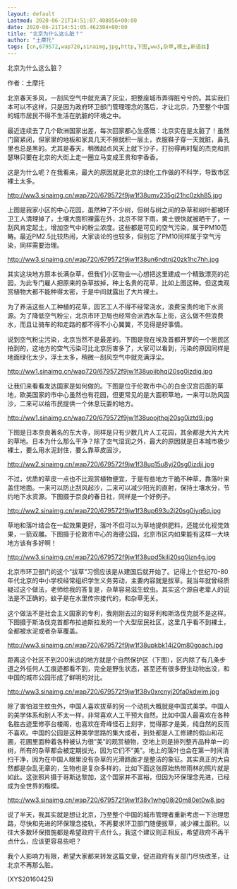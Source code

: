 ```yaml
---
layout: default
Lastmod: 2020-06-21T14:51:07.408856+00:00
date: 2020-06-21T14:51:05.462304+00:00
title: "北京为什么这么脏？"
author: "土摩托"
tags: [cn,679572,wap720,sinaimg,jpg,http,下图,ww3,杂草,裸土,新语丝]
---
```


北京为什么这么脏？

作者：土摩托

北京春天多风，一刮风空气中就充满了灰尘，把整座城市弄得脏兮兮的。其实我们本可以不这样，只是因为政府环卫部门管理理念的落后，才让北京，乃至整个中国的城市居民不得不生活在肮脏的环境之中。

最近连续去了几个欧洲国家出差，每次回家都心生感慨：北京实在是太脏了！虽然门窗紧闭，但家里的地板和家具几天不擦就积一层土，衣服鞋子穿一天就脏，鼻孔里也总是黑的。尤其是春天，稍微起点风天上就下沙子，打扮得再时髦的杰克和凯瑟琳只要在北京的大街上走一圈立马变成王贵和李香香。

这是为什么呢？在我看来，最大的原因就是北京的绿化工作做的不科学，导致市区裸土太多。

http://ww3.sinaimg.cn/wap720/679572f9jw1f38umv235gj21hc0zkh85.jpg

上图是我家小区的中心花园，虽然种了不少树，但树与树之间的杂草和树叶都被环卫工人清理掉了，土壤大面积裸露在外，北京不常下雨，黄土很快就被晒干了，一刮风肯定起土，增加空气中的粉尘浓度。这些都是可见的空气污染，属于PM10范畴。最近PM2.5比较热闹，大家谈论的也较多，但别忘了PM10同样属于空气污染，同样需要治理。

http://ww3.sinaimg.cn/wap720/679572f9jw1f38un6ndtnj20zk1hc7hh.jpg

其实这块地方原本长满杂草，但我们小区物业一心想把这里建成一个精致漂亮的花园，为此专门雇人把原来的杂草拔掉，种上名贵的花草，比如上图这种。但这类观赏植物大都不能种得太密，于是中间就露出了大片裸土。

为了养活这些人工种植的花草，园艺工人不得不经常浇水，浪费宝贵的地下水资源。为了降低空气粉尘，北京市环卫局也经常会派洒水车上街，这么做不但浪费水，而且让骑车的和走路的都不得不小心翼翼，不见得是好事情。

说到空气粉尘污染，北京当然不是最差的。下图是我在埃及首都开罗的一个居民区拍到的，这地方的空气污染可比北京厉害多了，大家可以看到，污染的原因同样是地面绿化太少，浮土太多，稍微一刮风空气中就充满浮尘。

http://ww1.sinaimg.cn/wap720/679572f9jw1f38uoiibhqj20sg0izdiq.jpg

让我们来看看发达国家是如何做的。下图是位于伦敦市中心的白金汉宫后面的草地，欧美国家的市中心虽然也有花园，但更常见的是大面积草地，一来可以防风固沙，二来可以给市民提供一个休息玩耍的地方。

http://ww1.sinaimg.cn/wap720/679572f9jw1f38uoojthqj20sg0iztd9.jpg

下图是日本奈良著名的东大寺，同样是只有少数几片人工花园，其余都是大片大片的草地。日本为什么那么干净？除了空气湿润之外，最大的原因就是日本城市极少裸土，要么用水泥封住，要么靠草皮固沙，

http://ww2.sinaimg.cn/wap720/679572f9jw1f38up15u8yj20sg0izdjj.jpg

不过，优质的草皮一点也不比观赏植物便宜，于是有些地方干脆不种草，靠落叶来盖住地面。一来可以防止刮风起沙，二来可以减少阳光的直射，保持土壤水分，节约地下水资源。下图摄于奈良的春日社，同样是一个好例子。

http://ww2.sinaimg.cn/wap720/679572f9jw1f38up693u2j20sg0iyq6q.jpg

草地和落叶结合在一起效果更好，落叶不但可以为草地提供肥料，还能优化视觉效果，一箭双雕。下图摄于伦敦市中心的海德公园，北京市区内如果能有这样一大块地方该有多好啊！

http://ww3.sinaimg.cn/wap720/679572f9jw1f38upd5kilj20sg0izn4g.jpg

北京市环卫部门的这个“拔草”习惯应该是从建国后就开始了。记得上个世纪70-80年代北京的中小学校经常组织学生义务劳动，主要内容就是拔草。我当年就曾经质疑过这个做法，老师给我的答复是，杂草容易滋生蚊虫。其实这个源自老辈人的说法是不正确的，蚊子是在水里传宗接代的，和杂草无关。

这个做法不是社会主义国家的专利，我刚刚去过的匈牙利和斯洛伐克就不是这样。下图摄于斯洛伐克首都布拉迪斯拉发的一个大型居民社区，这里几乎看不到裸土，全都被水泥或者杂草覆盖。

http://ww3.sinaimg.cn/wap720/679572f9jw1f38upkbk14j20m80goach.jpg

距离这个社区不到200米远的地方就是个自然保护区（下图），区内除了有几条步道之外任何人工痕迹都看不到，完全是野生状态，甚至还有很多野生动物出没，和中国的城市公园形成了鲜明的对比。

http://ww3.sinaimg.cn/wap720/679572f9jw1f38v0xrcnyj20fa0kdwim.jpg

除了害怕滋生蚊虫外，中国人喜欢拔草的另一个动机大概就是中国式美学。中国人的美学体系和别人不太一样，非常喜欢人工干预大自然。比如中国人最喜欢在各种名胜古迹里修亭台楼阁，也喜欢在奇峰怪石上刻字，觉得那才是美，纯自然的反而不喜欢。中国的公园是这种美学思路的集大成者，到处都是人工修建的假山和花圃，花圃里面种着各种被认为很“美”的观赏植物，空地上则是排列整齐品种单一的树，所有的杂草都会被定期拔光，因为它们不“美”。地上的落叶也会在第一时间清扫干净，因为在中国人眼里没有杂草的光滑路面才是整洁的象征。其实真正的大自然都是杂乱无章的，生物也是复杂多样的，比如下面这张原始热带雨林的照片就是如此。这张照片摄于哥斯达黎加，这个国家并不富裕，但因为环保理念先进，已经成为全世界的楷模。

http://ww3.sinaimg.cn/wap720/679572f9jw1f38v1whg08j20m80et0w8.jpg

说了半天，我其实就是想让北京，乃至整个中国的城市管理者重新考虑一下治理思路，尽快和先进的环保理念接轨，不再要求环卫部门随便拔草，减少裸土面积。以往大多数环保措施都是希望政府干点什么，我这个建议则正相反，希望政府不再干点什么，应该更容易些吧？

我个人影响力有限，希望大家都来转发这篇文章，促进政府有关部门尽快改革，让北京不再那么脏。

(XYS20160425)


